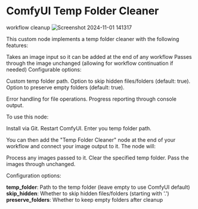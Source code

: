 # ComfyUI Temp Folder Cleaner
workflow cleanup
![Screenshot 2024-11-01 141317](https://github.com/user-attachments/assets/fdb8f019-6794-4e33-b686-405cbc6aeb97)



This custom node implements a temp folder cleaner with the following features:

Takes an image input so it can be added at the end of any workflow
Passes through the image unchanged (allowing for workflow continuation if needed)
Configurable options:

Custom temp folder path.
Option to skip hidden files/folders (default: true).
Option to preserve empty folders (default: true).

Error handling for file operations.
Progress reporting through console output.

To use this node:

Install via Git.
Restart ComfyUI.
Enter you temp folder path.

You can then add the "Temp Folder Cleaner" node at the end of your workflow and connect your image output to it. The node will:

Process any images passed to it.
Clear the specified temp folder.
Pass the images through unchanged.

Configuration options:

**temp_folder**: Path to the temp folder (leave empty to use ComfyUI default)
**skip_hidden**: Whether to skip hidden files/folders (starting with '.')
**preserve_folders**: Whether to keep empty folders after cleanup
